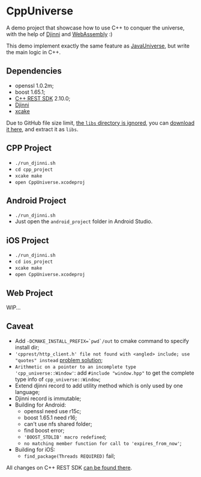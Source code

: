 # CppUniverse

A demo project that showcase how to use C++ to conquer the universe, with the help of [Djinni](https://github.com/dropbox/djinni) and [WebAssembly](http://webassembly.org/) :)

This demo implement exactly the same feature as [JavaUniverse](https://github.com/Piasy/JavaUniverse), but write the main logic in C++.

## Dependencies

+ openssl 1.0.2m;
+ boost 1.65.1;
+ [C++ REST SDK](https://github.com/Microsoft/cpprestsdk) 2.10.0;
+ [Djinni](https://github.com/dropbox/djinni)
+ [xcake](https://github.com/jcampbell05/xcake)

Due to GitHub file size limit, [the `libs` directory is ignored](https://github.com/Piasy/CppUniverse/blob/master/.gitignore#L4), you can [download it here](https://github.com/Piasy/CppUniverse/releases/download/dep_libs/libs.zip), and extract it as `libs`.

## CPP Project

+ `./run_djinni.sh`
+ `cd cpp_project`
+ `xcake make`
+ `open CppUniverse.xcodeproj`

## Android Project

+ `./run_djinni.sh`
+ Just open the `android_project` folder in Android Studio.

## iOS Project

+ `./run_djinni.sh`
+ `cd ios_project`
+ `xcake make`
+ `open CppUniverse.xcodeproj`

## Web Project

WIP...

## Caveat

+ Add ``-DCMAKE_INSTALL_PREFIX=`pwd`/out`` to cmake command to specify install dir;
+ `'cpprest/http_client.h' file not found with <angled> include; use "quotes" instead` [problem solution](https://stackoverflow.com/a/47542681/3077508);
+ `Arithmetic on a pointer to an incomplete type 'cpp_universe::Window'`: add `#include "window.hpp"` to get the complete type info of `cpp_universe::Window`;
+ Extend djinni record to add utility method which is only used by one language;
+ Djinni record is immutable;
+ Building for Android:
  - openssl need use r15c;
  - boost 1.65.1 need r16;
  - can't use nfs shared folder;
  - find boost error;
  - `'BOOST_STDLIB' macro redefined`;
  - `no matching member function for call to 'expires_from_now'`;
+ Building for iOS:
  - `find_package(Threads REQUIRED)` fail;

All changes on C++ REST SDK [can be found there](https://github.com/Piasy/cpprestsdk/tree/ndk-r16_xc-9b55_ios-11.1_boost-1.65.1_openssl-1.0.2.m).
